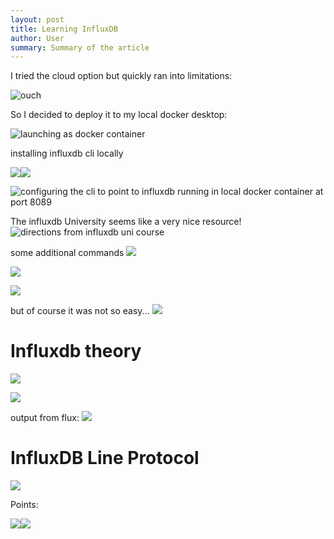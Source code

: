```yaml
---
layout: post
title: Learning InfluxDB
author: User
summary: Summary of the article
---
```

I tried the cloud option but quickly ran into limitations:

![ouch](../assets/images/2022-04-15-influx_db_explorations/2022-04-15-13-20-48.png)

So I decided to deploy it to my local docker desktop:

![launching as docker container](../assets/images/2022-04-15-influx_db_explorations/2022-04-15-13-16-38.png)

installing influxdb cli locally

![](../assets/images/2022-04-15-influx_db_explorations/2022-04-15-13-56-01.png)![](../assets/images/2022-04-15-influx_db_explorations/2022-04-15-13-56-33.png)

![configuring the cli to point to influxdb running in local docker container at port 8089](../assets/images/2022-04-15-influx_db_explorations/2022-04-15-13-56-45.png)

The influxdb University seems like a very nice resource!
![directions from influxdb uni course](../assets/images/2022-04-15-influx_db_explorations/2022-04-15-13-59-01.png)

some additional commands
![](../assets/images/2022-04-15-influx_db_explorations/2022-04-15-14-04-00.png)

![](../assets/images/2022-04-15-influx_db_explorations/2022-04-15-14-04-41.png)

![](../assets/images/2022-04-15-influx_db_explorations/2022-04-15-14-08-52.png)

but of course it was not so easy...
![](../assets/images/2022-04-15-influx_db_explorations/2022-04-15-14-11-07.png)

# Influxdb theory

![](../assets/images/2022-04-15-influx_db_explorations/2022-04-15-14-14-28.png)

![](../assets/images/2022-04-15-influx_db_explorations/2022-04-15-14-15-26.png)

output from flux:
![](../assets/images/2022-04-15-influx_db_explorations/2022-04-15-14-17-14.png)

# InfluxDB Line Protocol

![](../assets/images/2022-04-15-influx_db_explorations/2022-04-15-14-18-54.png)

Points: 



![](../assets/images/2022-04-15-influx_db_explorations/2022-04-15-14-20-52.png)![](../assets/images/2022-04-15-influx_db_explorations/2022-04-15-14-20-38.png)

